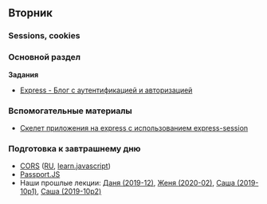 ## Вторник


### Sessions, cookies

### Основной раздел

**Задания**

<!-- - [Express - Аутентификация](../../../../core-express-authentication-intro) -->

- [Express - Блог с аутентификацией и авторизацией](../../../../core-passport-blog-multiauthor)


### Вспомогательные материалы

- [Скелет приложения на express с использованием express-session](../../../../auth-skeleton)

### Подготовка к завтрашнему дню

* [CORS](https://developer.mozilla.org/en-US/docs/Web/HTTP/CORS) ([RU](https://developer.mozilla.org/ru/docs/Web/HTTP/CORS), [learn.javascript](https://learn.javascript.ru/fetch-crossorigin))
* [Passport.JS](http://www.passportjs.org/docs/)
* Наши прошлые лекции: [Даня (2019-12)](https://youtu.be/_P9AfksZ04o), [Женя (2020-02)](https://www.youtube.com/watch?v=T4jUMlFENjI&list=PL8NGcSL3ZP-8HVap93XiJBvZrtePDAhJE&index=3&t=0s), [Саша (2019-10p1)](https://youtu.be/7EXHJCGigt0), [Саша (2019-10p2)](https://youtu.be/yloA9NGIDkw)
